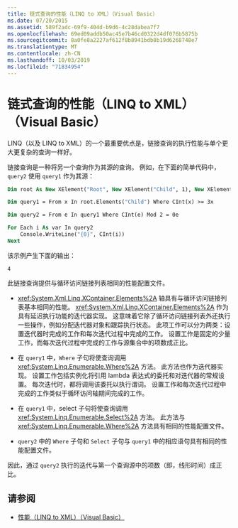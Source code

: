 ```yaml
---
title: 链式查询的性能（LINQ to XML）（Visual Basic）
ms.date: 07/20/2015
ms.assetid: 589f2adc-69f9-404d-b9d6-4c28dabea7f7
ms.openlocfilehash: 69ed09addb50ac45e7b46cd0322d4df076b5875b
ms.sourcegitcommit: 8a0fe8a2227af612f8b8941bdb8b19d6268748e7
ms.translationtype: MT
ms.contentlocale: zh-CN
ms.lasthandoff: 10/03/2019
ms.locfileid: "71834954"
---
```

# <a name="performance-of-chained-queries-linq-to-xml-visual-basic"></a>链式查询的性能（LINQ to XML）（Visual Basic）

LINQ（以及 LINQ to XML）的一个最重要优点是，链接查询的执行性能与单个更大更复杂的查询一样好。

链接查询是一种将另一个查询作为其源的查询。 例如，在下面的简单代码中，`query2` 使用 `query1` 作为其源：

```vb
Dim root As New XElement("Root", New XElement("Child", 1), New XElement("Child", 2), New XElement("Child", 3), New XElement("Child", 4))

Dim query1 = From x In root.Elements("Child") Where CInt(x) >= 3x

Dim query2 = From e In query1 Where CInt(e) Mod 2 = 0e

For Each i As var In query2
    Console.WriteLine("{0}", CInt(i))
Next
```

该示例产生下面的输出：

```console
4
```

此链接查询提供与循环访问链接列表相同的性能配置文件。

- <xref:System.Xml.Linq.XContainer.Elements%2A> 轴具有与循环访问链接列表基本相同的性能。 <xref:System.Xml.Linq.XContainer.Elements%2A> 作为具有延迟执行功能的迭代器实现。 这意味着它除了循环访问链接列表外还执行一些操作，例如分配迭代器对象和跟踪执行状态。 此项工作可以分为两类：设置迭代器时完成的工作和每次迭代过程中完成的工作。 设置工作是固定的少量工作，而每次迭代过程中完成的工作与源集合中的项数成正比。

- 在 `query1` 中，`Where` 子句将使查询调用 <xref:System.Linq.Enumerable.Where%2A> 方法。 此方法也作为迭代器实现。 设置工作包括实例化将引用 lambda 表达式的委托和对迭代器的常规设置。 每次迭代时，都将调用该委托以执行谓词。 设置工作和每次迭代过程中完成的工作类似于循环访问轴期间完成的工作。

- 在 `query1` 中，select 子句将使查询调用 <xref:System.Linq.Enumerable.Select%2A> 方法。 此方法与 <xref:System.Linq.Enumerable.Where%2A> 方法具有相同的性能配置文件。

- `query2` 中的 `Where` 子句和 `Select` 子句与 `query1` 中的相应语句具有相同的性能配置文件。

 因此，通过 `query2` 执行的迭代与第一个查询源中的项数（即，线形时间）成正比。

## <a name="see-also"></a>请参阅

- [性能（LINQ to XML）（Visual Basic）](../../../../visual-basic/programming-guide/concepts/linq/performance-linq-to-xml.md)
